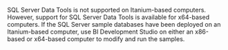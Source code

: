 SQL Server Data Tools is not supported on Itanium\-based computers. However, support for SQL Server Data Tools is available for x64\-based computers. If the SQL Server sample databases have been deployed on an Itanium\-based computer, use BI Development Studio on either an x86\-based or x64\-based computer to modify and run the samples.